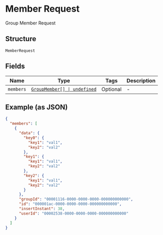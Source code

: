 
# Member Request

Group Member Request

## Structure

`MemberRequest`

## Fields

| Name | Type | Tags | Description |
|  --- | --- | --- | --- |
| `members` | [`GroupMember[] \| undefined`](../../doc/models/group-member.md) | Optional | - |

## Example (as JSON)

```json
{
  "members": [
    {
      "data": {
        "key0": {
          "key1": "val1",
          "key2": "val2"
        },
        "key1": {
          "key1": "val1",
          "key2": "val2"
        },
        "key2": {
          "key1": "val1",
          "key2": "val2"
        }
      },
      "groupId": "00001116-0000-0000-0000-000000000000",
      "id": "000001ac-0000-0000-0000-000000000000",
      "insertInstant": 38,
      "userId": "00002538-0000-0000-0000-000000000000"
    }
  ]
}
```

